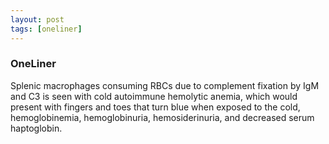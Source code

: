 ```yaml
---
layout: post
tags: [oneliner]
---
```



### OneLiner

Splenic macrophages consuming RBCs due to complement fixation by IgM and C3 is seen with cold autoimmune hemolytic anemia, which would present with fingers and toes that turn blue when exposed to the cold, hemoglobinemia, hemoglobinuria, hemosiderinuria, and decreased serum haptoglobin.
